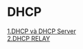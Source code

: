 
# **DHCP**      
[1.DHCP và DHCP Server](../DHCP/docs/1.DHCP_va_DHCP_Server.md)  
[2.DHCP RELAY](./Tim_hieu_chung/docs/1.2.Tim_hieu_ve_Linux.md)        
